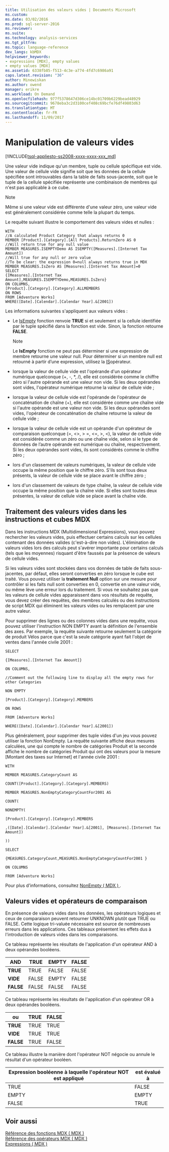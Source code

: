 ```yaml
---
title: Utilisation des valeurs vides | Documents Microsoft
ms.custom: 
ms.date: 03/02/2016
ms.prod: sql-server-2016
ms.reviewer: 
ms.suite: 
ms.technology: analysis-services
ms.tgt_pltfrm: 
ms.topic: language-reference
dev_langs: kbMDX
helpviewer_keywords:
- expressions [MDX], empty values
- empty values [MDX]
ms.assetid: 6338fb85-f513-4c3e-a774-4fd7c6986a91
caps.latest.revision: "36"
author: Minewiskan
ms.author: owend
manager: erikre
ms.workload: On Demand
ms.openlocfilehash: 977f5378647d306ce14bc01709b6229bead48929
ms.sourcegitcommit: 9678eba3c2d3100cef408c69bcfe76df49803d63
ms.translationtype: MT
ms.contentlocale: fr-FR
ms.lasthandoff: 11/09/2017
---
```

# <a name="working-with-empty-values"></a>Manipulation de valeurs vides
[!INCLUDE[tsql-appliesto-ss2008-xxxx-xxxx-xxx_md](../includes/tsql-appliesto-ss2008-xxxx-xxxx-xxx-md.md)]

  Une valeur vide indique qu'un membre, tuple ou cellule spécifique est vide. Une valeur de cellule vide signifie soit que les données de la cellule spécifiée sont introuvables dans la table de faits sous-jacente, soit que le tuple de la cellule spécifiée représente une combinaison de membres qui n'est pas applicable à ce cube.  
  
> [!NOTE]  
>  Même si une valeur vide est différente d'une valeur zéro, une valeur vide est généralement considérée comme telle la plupart du temps.  
  
 Le requête suivant illustre le comportement des valeurs vides et nulles :  
  
```  
WITH  
//A calculated Product Category that always returns 0  
MEMBER [Product].[Category].[All Products].ReturnZero AS 0  
//Will return true for any null value  
MEMBER MEASURES.ISEMPTYDemo AS ISEMPTY([Measures].[Internet Tax Amount])  
//Will true for any null or zero value  
//To be clear: the expression 0=null always returns true in MDX  
MEMBER MEASURES.IsZero AS [Measures].[Internet Tax Amount]=0  
SELECT  
{[Measures].[Internet Tax Amount],MEASURES.ISEMPTYDemo,MEASURES.IsZero}  
ON COLUMNS,  
[Product].[Category].[Category].ALLMEMBERS  
ON ROWS  
FROM [Adventure Works]  
WHERE([Date].[Calendar].[Calendar Year].&[2001])  
```  
  
 Les informations suivantes s'appliquent aux valeurs vides :  
  
-   Le [IsEmpty](../mdx/isempty-mdx.md) fonction renvoie **TRUE** si et seulement si la cellule identifiée par le tuple spécifié dans la fonction est vide. Sinon, la fonction retourne **FALSE**.  
  
    > [!NOTE]  
    >  Le **IsEmpty** fonction ne peut pas déterminer si une expression de membre retourne une valeur null. Pour déterminer si un membre null est retourné à partir d’une expression, utilisez la [IS](../mdx/is-mdx.md)opérateur.  
  
-   lorsque la valeur de cellule vide est l'opérande d'un opérateur numérique quelconque (+, -, *, /), elle est considérée comme le chiffre zéro si l'autre opérande est une valeur non vide. Si les deux opérandes sont vides, l'opérateur numérique retourne la valeur de cellule vide ;  
  
-   lorsque la valeur de cellule vide est l'opérande de l'opérateur de concaténation de chaîne (+), elle est considérée comme une chaîne vide si l'autre opérande est une valeur non vide. Si les deux opérandes sont vides, l'opérateur de concaténation de chaîne retourne la valeur de cellule vide ;  
  
-   lorsque la valeur de cellule vide est un opérande d'un opérateur de comparaison quelconque (=, <>, > =, \<=, >, <), la valeur de cellule vide est considérée comme un zéro ou une chaîne vide, selon si le type de données de l’autre opérande est numérique ou chaîne, respectivement. Si les deux opérandes sont vides, ils sont considérés comme le chiffre zéro ;  
  
-   lors d'un classement de valeurs numériques, la valeur de cellule vide occupe la même position que le chiffre zéro. S'ils sont tous deux présents, la valeur de cellule vide se place avant le chiffre zéro ;  
  
-   lors d'un classement de valeurs de type chaîne, la valeur de cellule vide occupe la même position que la chaîne vide. Si elles sont toutes deux présentes, la valeur de cellule vide se place avant la chaîne vide.  
  
## <a name="dealing-with-empty-values-in-mdx-statements-and-cubes"></a>Traitement des valeurs vides dans les instructions et cubes MDX  
 Dans les instructions MDX (Multidimensional Expressions), vous pouvez rechercher les valeurs vides, puis effectuer certains calculs sur les cellules contenant des données valides (c'est-à-dire non vides). L'élimination de valeurs vides lors des calculs peut s'avérer importante pour certains calculs (tels que les moyennes) risquant d'être faussés par la présence de valeurs de cellule vides.  
  
 Si les valeurs vides sont stockées dans vos données de table de faits sous-jacentes, par défaut, elles seront converties en zéro lorsque le cube est traité. Vous pouvez utiliser la **traitement Null** option sur une mesure pour contrôler si les faits null sont converties en 0, convertie en une valeur vide, ou même lève une erreur lors du traitement. Si vous ne souhaitez pas que les valeurs de cellule vides apparaissent dans vos résultats de requête, vous devez créer des requêtes, des membres calculés ou des instructions de script MDX qui éliminent les valeurs vides ou les remplacent par une autre valeur.  
  
 Pour supprimer des lignes ou des colonnes vides dans une requête, vous pouvez utiliser l'instruction NON EMPTY avant la définition de l'ensemble des axes. Par exemple, la requête suivante retourne seulement la catégorie de produit Vélos parce que c'est la seule catégorie ayant fait l'objet de ventes dans l'année civile 2001 :  
  
 `SELECT`  
  
 `{[Measures].[Internet Tax Amount]}`  
  
 `ON COLUMNS,`  
  
 `//Comment out the following line to display all the empty rows for other Categories`  
  
 `NON EMPTY`  
  
 `[Product].[Category].[Category].MEMBERS`  
  
 `ON ROWS`  
  
 `FROM [Adventure Works]`  
  
 `WHERE([Date].[Calendar].[Calendar Year].&[2001])`  
  
 Plus généralement, pour supprimer des tuple vides d'un jeu vous pouvez utiliser la fonction NonEmpty. La requête suivante affiche deux mesures calculées, une qui compte le nombre de catégories Produit et la seconde affiche le nombre de catégories Produit qui ont des valeurs pour la mesure [Montant des taxes sur Internet] et l'année civile 2001 :  
  
 `WITH`  
  
 `MEMBER MEASURES.CategoryCount AS`  
  
 `COUNT([Product].[Category].[Category].MEMBERS)`  
  
 `MEMBER MEASURES.NonEmptyCategoryCountFor2001 AS`  
  
 `COUNT(`  
  
 `NONEMPTY(`  
  
 `[Product].[Category].[Category].MEMBERS`  
  
 `,([Date].[Calendar].[Calendar Year].&[2001], [Measures].[Internet Tax Amount])`  
  
 `))`  
  
 `SELECT`  
  
 `{MEASURES.CategoryCount,MEASURES.NonEmptyCategoryCountFor2001 }`  
  
 `ON COLUMNS`  
  
 `FROM [Adventure Works]`  
  
 Pour plus d’informations, consultez [NonEmpty &#40; MDX &#41; ](../mdx/nonempty-mdx.md).  
  
## <a name="empty-values-and-comparison-operators"></a>Valeurs vides et opérateurs de comparaison  
 En présence de valeurs vides dans les données, les opérateurs logiques et ceux de comparaison peuvent retourner UNKNOWN plutôt que TRUE ou FALSE. Cette logique tri-valuée nécessaire est source de nombreuses erreurs dans les applications. Ces tableaux présentent les effets dus à l'introduction de valeurs vides dans les comparaisons.  
  
 Ce tableau représente les résultats de l'application d'un opérateur AND à deux opérandes booléens.  
  
|AND|TRUE|EMPTY|FALSE|  
|---------|----------|-----------|-----------|  
|**TRUE**|TRUE|FALSE|FALSE|  
|**VIDE**|FALSE|EMPTY|FALSE|  
|**FALSE**|FALSE|FALSE|FALSE|  
  
 Ce tableau représente les résultats de l'application d'un opérateur OR à deux opérandes booléens.  
  
|ou|TRUE|FALSE|  
|--------|----------|-----------|  
|**TRUE**|TRUE|TRUE|  
|**VIDE**|TRUE|TRUE|  
|**FALSE**|TRUE|FALSE|  
  
 Ce tableau illustre la manière dont l'opérateur NOT négocie ou annule le résultat d'un opérateur booléen.  
  
|Expression booléenne à laquelle l'opérateur NOT est appliqué|est évalué à|  
|-------------------------------------------------------------|------------------|  
|TRUE|FALSE|  
|EMPTY|EMPTY|  
|FALSE|TRUE|  
  
## <a name="see-also"></a>Voir aussi  
 [Référence des fonctions MDX &#40; MDX &#41;](../mdx/mdx-function-reference-mdx.md)   
 [Référence des opérateurs MDX &#40; MDX &#41;](../mdx/mdx-operator-reference-mdx.md)   
 [Expressions &#40; MDX &#41;](../mdx/expressions-mdx.md)  
  
  

